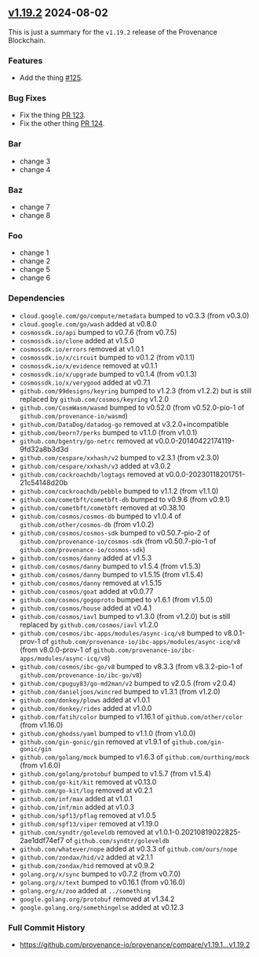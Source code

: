 ## [v1.19.2](https://github.com/provenance-io/provenance/releases/tag/v1.19.2) 2024-08-02

This is just a summary for the `v1.19.2` release of the Provenance Blockchain.

### Features

* Add the thing [#125](https://github.com/provenance-io/provenance/issues/125).

### Bug Fixes

* Fix the thing [PR 123](https://github.com/provenance-io/provenance/pull/123).
* Fix the other thing [PR 124](https://github.com/provenance-io/provenance/pull/124).

### Bar

* change 3
* change 4

### Baz

* change 7
* change 8

### Foo

* change 1
* change 2
* change 5
* change 6

### Dependencies

* `cloud.google.com/go/compute/metadata` bumped to v0.3.3 (from v0.3.0)
* `cloud.google.com/go/wash` added at v0.8.0
* `cosmossdk.io/api` bumped to v0.7.6 (from v0.7.5)
* `cosmossdk.io/clone` added at v1.5.0
* `cosmossdk.io/errors` removed at v1.0.1
* `cosmossdk.io/x/circuit` bumped to v0.1.2 (from v0.1.1)
* `cosmossdk.io/x/evidence` removed at v0.1.1
* `cosmossdk.io/x/upgrade` bumped to v0.1.4 (from v0.1.3)
* `cosmossdk.io/x/verygood` added at v0.7.1
* `github.com/99designs/keyring` bumped to v1.2.3 (from v1.2.2) but is still replaced by `github.com/cosmos/keyring` v1.2.0
* `github.com/CosmWasm/wasmd` bumped to v0.52.0 (from v0.52.0-pio-1 of `github.com/provenance-io/wasmd`)
* `github.com/DataDog/datadog-go` removed at v3.2.0+incompatible
* `github.com/beorn7/perks` bumped to v1.1.0 (from v1.0.1)
* `github.com/bgentry/go-netrc` removed at v0.0.0-20140422174119-9fd32a8b3d3d
* `github.com/cespare/xxhash/v2` bumped to v2.3.1 (from v2.3.0)
* `github.com/cespare/xxhash/v3` added at v3.0.2
* `github.com/cockroachdb/logtags` removed at v0.0.0-20230118201751-21c54148d20b
* `github.com/cockroachdb/pebble` bumped to v1.1.2 (from v1.1.0)
* `github.com/cometbft/cometbft-db` bumped to v0.9.6 (from v0.9.1)
* `github.com/cometbft/cometbft` removed at v0.38.10
* `github.com/cosmos/cosmos-db` bumped to v1.0.4 of `github.com/other/cosmos-db` (from v1.0.2)
* `github.com/cosmos/cosmos-sdk` bumped to v0.50.7-pio-2 of `github.com/provenance-io/cosmos-sdk` (from v0.50.7-pio-1 of `github.com/provenance-io/cosmos-sdk`)
* `github.com/cosmos/danny` added at v1.5.3
* `github.com/cosmos/danny` bumped to v1.5.4 (from v1.5.3)
* `github.com/cosmos/danny` bumped to v1.5.15 (from v1.5.4)
* `github.com/cosmos/danny` removed at v1.5.15
* `github.com/cosmos/goat` added at v0.0.77
* `github.com/cosmos/gogoproto` bumped to v1.6.1 (from v1.5.0)
* `github.com/cosmos/house` added at v0.4.1
* `github.com/cosmos/iavl` bumped to v1.3.0 (from v1.2.0) but is still replaced by `github.com/cosmos/iavl` v1.2.0
* `github.com/cosmos/ibc-apps/modules/async-icq/v8` bumped to v8.0.1-prov-1 of `github.com/provenance-io/ibc-apps/modules/async-icq/v8` (from v8.0.0-prov-1 of `github.com/provenance-io/ibc-apps/modules/async-icq/v8`)
* `github.com/cosmos/ibc-go/v8` bumped to v8.3.3 (from v8.3.2-pio-1 of `github.com/provenance-io/ibc-go/v8`)
* `github.com/cpuguy83/go-md2man/v2` bumped to v2.0.5 (from v2.0.4)
* `github.com/danieljoos/wincred` bumped to v1.3.1 (from v1.2.0)
* `github.com/donkey/plows` added at v1.0.1
* `github.com/donkey/rides` added at v1.0.0
* `github.com/fatih/color` bumped to v1.16.1 of `github.com/other/color` (from v1.16.0)
* `github.com/ghodss/yaml` bumped to v1.1.0 (from v1.0.0)
* `github.com/gin-gonic/gin` removed at v1.9.1 of `github.com/gin-gonic/gin`
* `github.com/golang/mock` bumped to v1.6.3 of `github.com/ourthing/mock` (from v1.6.0)
* `github.com/golang/protobuf` bumped to v1.5.7 (from v1.5.4)
* `github.com/go-kit/kit` removed at v0.13.0
* `github.com/go-kit/log` removed at v0.2.1
* `github.com/inf/max` added at v1.0.1
* `github.com/inf/min` added at v1.0.3
* `github.com/spf13/pflag` removed at v1.0.5
* `github.com/spf13/viper` removed at v1.19.0
* `github.com/syndtr/goleveldb` removed at v1.0.1-0.20210819022825-2ae1ddf74ef7 of `github.com/syndtr/goleveldb`
* `github.com/whatever/nope` added at v0.3.3 of `github.com/ours/nope`
* `github.com/zondax/hid/v2` added at v2.1.1
* `github.com/zondax/hid` removed at v0.9.2
* `golang.org/x/sync` bumped to v0.7.2 (from v0.7.0)
* `golang.org/x/text` bumped to v0.16.1 (from v0.16.0)
* `golang.org/x/zoo` added at `../something`
* `google.golang.org/protobuf` removed at v1.34.2
* `google.golang.org/somethingelse` added at v0.12.3

### Full Commit History

* https://github.com/provenance-io/provenance/compare/v1.19.1...v1.19.2

